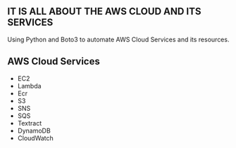 ## IT IS ALL ABOUT THE AWS CLOUD AND ITS SERVICES

Using Python and Boto3 to automate AWS Cloud Services and its resources.

## AWS Cloud Services

- EC2
- Lambda
- Ecr
- S3
- SNS
- SQS
- Textract
- DynamoDB
- CloudWatch

